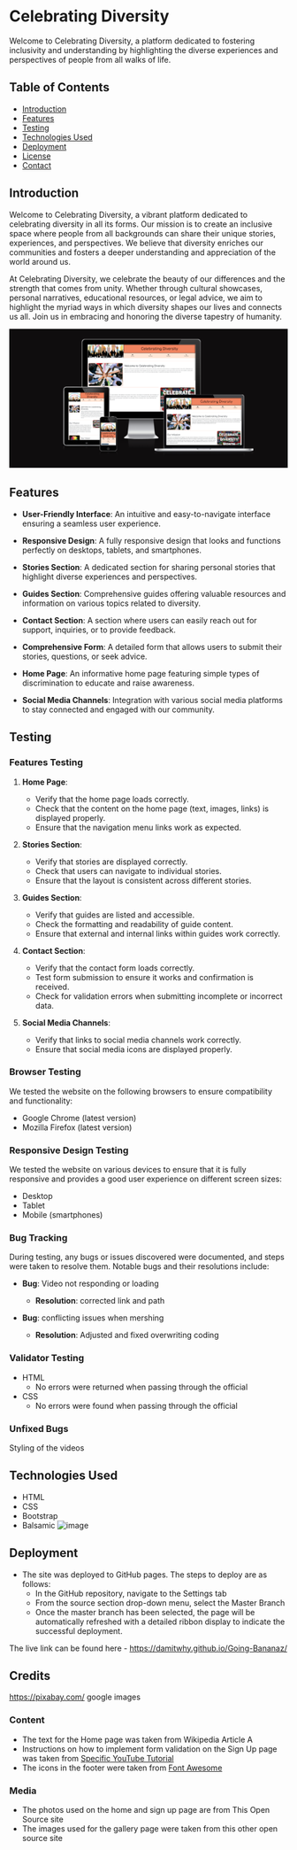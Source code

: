 # Celebrating Diversity

Welcome to Celebrating Diversity, a platform dedicated to fostering inclusivity and understanding by highlighting the diverse experiences and perspectives of people from all walks of life.



## Table of Contents

- [Introduction](#introduction)
- [Features](#features)
- [Testing](#Testing)
- [Technologies Used](#technologies-used)
- [Deployment](#deployment)
- [License](#license)
- [Contact](#contact)

## Introduction

Welcome to Celebrating Diversity, a vibrant platform dedicated to celebrating diversity in all its forms. Our mission is to create an inclusive space where people from all backgrounds can share their unique stories, experiences, and perspectives. We believe that diversity enriches our communities and fosters a deeper understanding and appreciation of the world around us.

At Celebrating Diversity, we celebrate the beauty of our differences and the strength that comes from unity. Whether through cultural showcases, personal narratives, educational resources, or legal advice, we aim to highlight the myriad ways in which diversity shapes our lives and connects us all. Join us in embracing and honoring the diverse tapestry of humanity.

![Responsive sites](./assets/readme-img/Readme-responsive.png
)

## Features

- **User-Friendly Interface**: An intuitive and easy-to-navigate interface ensuring a seamless user experience.
  
- **Responsive Design**: A fully responsive design that looks and functions perfectly on desktops, tablets, and smartphones.
  
- **Stories Section**: A dedicated section for sharing personal stories that highlight diverse experiences and perspectives.

- **Guides Section**: Comprehensive guides offering valuable resources and information on various topics related to diversity.

- **Contact Section**: A section where users can easily reach out for support, inquiries, or to provide feedback.

- **Comprehensive Form**: A detailed form that allows users to submit their stories, questions, or seek advice.

- **Home Page**: An informative home page featuring simple types of discrimination to educate and raise awareness.

- **Social Media Channels**: Integration with various social media platforms to stay connected and engaged with our community.

## Testing


### Features Testing

1. **Home Page**:
    - Verify that the home page loads correctly.
    - Check that the content on the home page (text, images, links) is displayed properly.
    - Ensure that the navigation menu links work as expected.

2. **Stories Section**:
    - Verify that stories are displayed correctly.
    - Check that users can navigate to individual stories.
    - Ensure that the layout is consistent across different stories.

3. **Guides Section**:
    - Verify that guides are listed and accessible.
    - Check the formatting and readability of guide content.
    - Ensure that external and internal links within guides work correctly.

4. **Contact Section**:
    - Verify that the contact form loads correctly.
    - Test form submission to ensure it works and confirmation is received.
    - Check for validation errors when submitting incomplete or incorrect data.

5. **Social Media Channels**:
    - Verify that links to social media channels work correctly.
    - Ensure that social media icons are displayed properly.

### Browser Testing

We tested the website on the following browsers to ensure compatibility and functionality:

- Google Chrome (latest version)
- Mozilla Firefox (latest version)

### Responsive Design Testing

We tested the website on various devices to ensure that it is fully responsive and provides a good user experience on different screen sizes:

- Desktop
- Tablet
- Mobile (smartphones)

### Bug Tracking

During testing, any bugs or issues discovered were documented, and steps were taken to resolve them. Notable bugs and their resolutions include:

- **Bug**: Video not responding or loading
  - **Resolution**: corrected link and path

- **Bug**: conflicting issues when mershing 
  - **Resolution**: Adjusted and fixed overwriting coding



### Validator Testing 

- HTML
    - No errors were returned when passing through the official 
- CSS
    - No errors were found when passing through the official 


### Unfixed Bugs

Styling of the videos

## Technologies Used

- HTML
- CSS
- Bootstrap
- Balsamic
![image](https://github.com/Damitwhy/Going-Bananaz/assets/169763112/6722ab05-9361-47eb-90d7-de279cd16ac5)


## Deployment


- The site was deployed to GitHub pages. The steps to deploy are as follows: 
  - In the GitHub repository, navigate to the Settings tab 
  - From the source section drop-down menu, select the Master Branch
  - Once the master branch has been selected, the page will be automatically refreshed with a detailed ribbon display to indicate the successful deployment. 

The live link can be found here - https://damitwhy.github.io/Going-Bananaz/


## Credits 

https://pixabay.com/
google images

### Content 

- The text for the Home page was taken from Wikipedia Article A
- Instructions on how to implement form validation on the Sign Up page was taken from [Specific YouTube Tutorial](https://www.youtube.com/)
- The icons in the footer were taken from [Font Awesome](https://fontawesome.com/)

### Media

- The photos used on the home and sign up page are from This Open Source site
- The images used for the gallery page were taken from this other open source site





